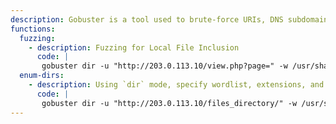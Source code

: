 ```yaml
---
description: Gobuster is a tool used to brute-force URIs, DNS subdomains, and Virtual Hostnames. 
functions:
  fuzzing:
    - description: Fuzzing for Local File Inclusion
      code: |
       gobuster dir -u "http://203.0.113.10/view.php?page=" -w /usr/share/wordlists/lfi_list.txt
  enum-dirs:
    - description: Using `dir` mode, specify wordlist, extensions, and thread count
      code: |
       gobuster dir -u "http://203.0.113.10/files_directory/" -w /usr/share/wordlists/apache_file_list.txt -x php,js,txt -t 18
---
```

